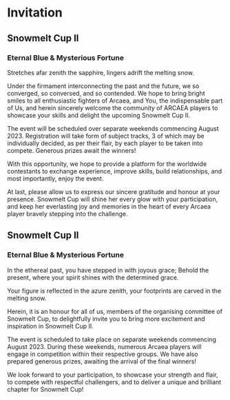 # Invitation

<!-- Version 1: generic invitation -->

## Snowmelt Cup II

### Eternal Blue & Mysterious Fortune

Stretches afar zenith the sapphire, lingers adrift the melting snow.

Under the firmament interconnecting the past and the future,
we so converged, so conversed, and so contended.
We hope to bring bright smiles to
all enthusiastic fighters of Arcaea,
and You, the indispensable part of Us,
and herein sincerely welcome the community of ARCAEA players
to showcase your skills and delight the upcoming Snowmelt Cup II.

The event will be scheduled
over separate weekends commencing August 2023.
Registration will take form of subject tracks,
3 of which may be individually decided,
as per their flair,
by each player to be taken into compete.  <!-- too complex! -->
Generous prizes await the winners!

With this opportunity, we hope to provide a platform for
the worldwide contestants to exchange experience,
improve skills, build relationships,
and most importantly, enjoy the event.

<!-- pursuing not only their individual quests, but also the essence of pursuit itself.
"individual quests"好奇怪但是我实在不会翻“所追寻之物”.."what they pursue"又好像有点重复

there's literally no way to properly translate this without introducing confusions
I suggest just cutting this part out 
- futarimiti -->

At last, please allow us to express our sincere
gratitude and honour at your presence.
Snowmelt Cup will shine her every glow with your participation,
and keep her everlasting joy and memories
in the heart of every Arcaea player
bravely stepping into the challenge.

<!-- Version 2: individual invitation -->

## Snowmelt Cup II

### Eternal Blue & Mysterious Fortune

In the ethereal past, you have stepped in with joyous grace;
Behold the present, where your spirit shines with the determined grace.

Your figure is reflected in the azure zenith,
your footprints are carved in the melting snow.

Herein, it is an honour for all of us,
members of the organising committee of Snowmelt Cup,
to delightfully invite you
to bring more excitement and inspiration
in Snowmelt Cup II.

The event is scheduled to take place
on separate weekends commencing August 2023.
During these weekends, numerous Arcaea players
will engage in competition within their respective groups.
We have also prepared generous prizes,
awaiting the arrival of the final winners!

We look forward to your participation,
to showcase your strength and flair,
to compete with respectful challengers,
and to deliver a unique and brilliant chapter for Snowmelt Cup!
